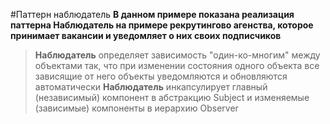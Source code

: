 #Паттерн наблюдатель
**В данном примере показана реализация паттерна Наблюдатель на примере рекрутингово агенства, которое принимает вакансии и уведомляет о них своих подписчиков**
> **Наблюдатель** определяет зависимость "один-ко-многим" между объектами так, что при изменении состояния одного объекта все зависящие от него объекты уведомляются и обновляются автоматически
> **Наблюдатель** инкапсулирует главный (независимый) компонент в абстракцию Subject и изменяемые (зависимые) компоненты в иерархию Observer
